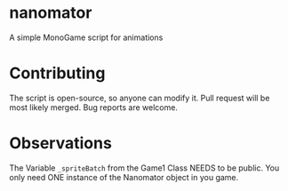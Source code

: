 # nanomator
A simple MonoGame script for animations

# Contributing
The script is open-source, so anyone can modify it.
Pull request will be most likely merged. Bug reports are welcome.

# Observations
The Variable `_spriteBatch` from the Game1 Class NEEDS to be public.
You only need ONE instance of the Nanomator object in you game.
